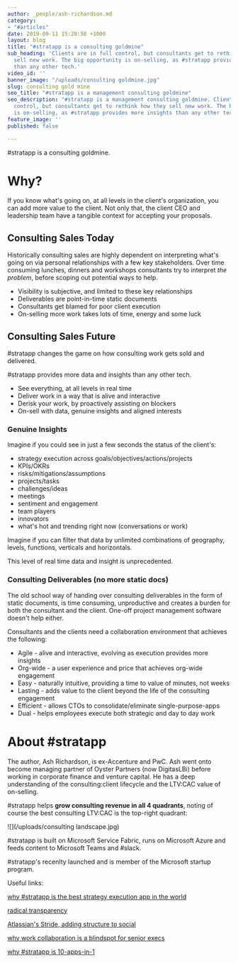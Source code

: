 ```yaml
---
author: _people/ash-richardson.md
category:
- "#articles"
date: 2019-09-11 15:20:58 +1000
layout: blog
title: "#stratapp is a consulting goldmine"
sub_heading: 'Clients are in full control, but consultants get to rethink how they
  sell new work. The big opportunity is on-selling, as #stratapp provides more insights
  than any other tech.'
video_id: ''
banner_image: "/uploads/consulting goldmine.jpg"
slug: consulting gold mine
seo_title: "#stratapp is a management consulting goldmine"
seo_description: "#stratapp is a management consulting goldmine. Clients are in full
  control, but consultants get to rethink how they sell new work. The big opportunity
  is on-selling, as #stratapp provides more insights than any other tech."
feature_image: ''
published: false

---
```

\#stratapp is a consulting goldmine.

# Why?

If you know what's going on, at all levels in the client's organization, you can add more value to the client.  Not only that, the client CEO and leadership team have a tangible context for accepting your proposals.

## Consulting Sales Today

Historically consulting sales are highly dependent on interpreting what's going on via personal relationships with a few key stakeholders.  Over time consuming lunches, dinners and workshops consultants try to interpret _the problem_, before scoping out potential ways to help.

* Visibility is subjective, and limited to these key relationships
* Deliverables are point-in-time static documents
* Consultants get blamed for poor client execution
* On-selling more work takes lots of time, energy and some luck

## Consulting Sales Future

\#stratapp changes the game on how consulting work gets sold and delivered.

\#stratapp provides more data and insights than any other tech.

* See everything, at all levels in real time
* Deliver work in a way that is alive and interactive
* Derisk your work, by proactively assisting on blockers
* On-sell with data, genuine insights and aligned interests

### Genuine Insights

Imagine if you could see in just a few seconds the status of the client's:

* strategy execution across goals/objectives/actions/projects
* KPIs/OKRs
* risks/mitigations/assumptions
* projects/tasks
* challenges/ideas
* meetings
* sentiment and engagement
* team players
* innovators
* what's hot and trending right now (conversations or work)

Imagine if you can filter that data by unlimited combinations of geography, levels, functions, verticals and horizontals.

This level of real time data and insight is unprecedented.

### Consulting Deliverables (no more static docs)

The old school way of handing over consulting deliverables in the form of static documents, is time consuming, unproductive and creates a burden for both the consultant and the client.  One-off project management software doesn't help either.

Consultants and the clients need a collaboration environment that achieves the following:

* Agile - alive and interactive, evolving as execution provides more insights
* Org-wide - a user experience and price that achieves org-wide engagement
* Easy - naturally intuitive, providing a time to value of minutes, not weeks
* Lasting - adds value to the client beyond the life of the consulting engagement
* Efficient - allows CTOs to consolidate/eliminate single-purpose-apps
* Dual - helps employees execute both strategic and day to day work

# About #stratapp

The author, Ash Richardson, is ex-Accenture and PwC.  Ash went onto become managing partner of Oyster Partners (now DigitasLBi) before working in corporate finance and venture capital.  He has a deep understanding of the consulting:client lifecycle and the LTV:CAC value of on-selling.

\#stratapp helps **grow consulting revenue in all 4 quadrants**, noting of course the best consulting LTV:CAC is the top-right quadrant:

![](/uploads/consulting landscape.jpg)

\#stratapp is built on Microsoft Service Fabric, runs on Microsoft Azure and feeds content to Microsoft Teams and #slack.

\#stratapp's recenlty launched and is member of the Microsoft startup program.

Useful links:

[why #stratapp is the best strategy execution app in the world](https://stratapp.ai/blog/best-strategy-execution-software-app/ "best strategy execution app")

[radical transparency](https://stratapp.ai/blog/radical-transparency/ "radical transparency | Ray Dalio")

[Atlassian's Stride, adding structure to social](https://stratapp.ai/blog/atlassian-stride-social-with-structure/ "structure to social")

[why work collaboration is a blindspot for senior execs](https://stratapp.ai/blog/work-collaboration-is-still-a-blindspot-for-senior-execs/ "senior execs blindspot")

[why #stratapp is 10-apps-in-1](https://stratapp.ai/blog/why-stratapp-is-10-apps-in-1/ "10-apps-in-1")